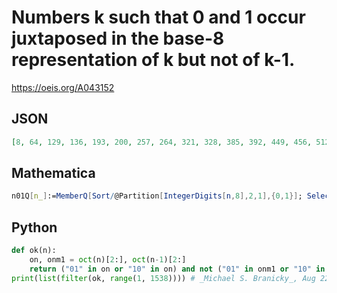 # Numbers k such that 0 and 1 occur juxtaposed in the base\-8 representation of k but not of k\-1\.
https://oeis.org/A043152
## JSON
```JSON
[8, 64, 129, 136, 193, 200, 257, 264, 321, 328, 385, 392, 449, 456, 512, 641, 648, 705, 712, 769, 776, 833, 840, 897, 904, 961, 968, 1025, 1032, 1088, 1153, 1160, 1217, 1224, 1281, 1288, 1345, 1352, 1409, 1416, 1473, 1480, 1537]
```
## Mathematica
```Mathematica
n01Q[n_]:=MemberQ[Sort/@Partition[IntegerDigits[n,8],2,1],{0,1}]; Select[Range[1600],n01Q[#]&&!n01Q[#-1]&] (* _Harvey P. Dale_, Oct 25 2011 *)
```
## Python
```Python
def ok(n):
    on, onm1 = oct(n)[2:], oct(n-1)[2:]
    return ("01" in on or "10" in on) and not ("01" in onm1 or "10" in onm1)
print(list(filter(ok, range(1, 1538)))) # _Michael S. Branicky_, Aug 22 2021
```
